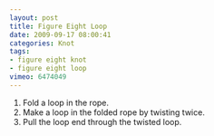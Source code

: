 ```yaml
---
layout: post
title: Figure Eight Loop
date: 2009-09-17 08:00:41
categories: Knot
tags:
- figure eight knot
- figure eight loop
vimeo: 6474049
---
```


1. Fold a loop in the rope.
1. Make a loop in the folded rope by twisting twice.
1. Pull the loop end through the twisted loop.

